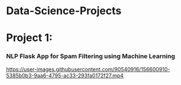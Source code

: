 # **Data-Science-Projects**

# Project 1:
### **NLP Flask App for Spam Filtering using Machine Learning**
https://user-images.githubusercontent.com/90540916/156600910-5385b0b3-9aa6-4795-ac33-293fa0172f27.mp4


